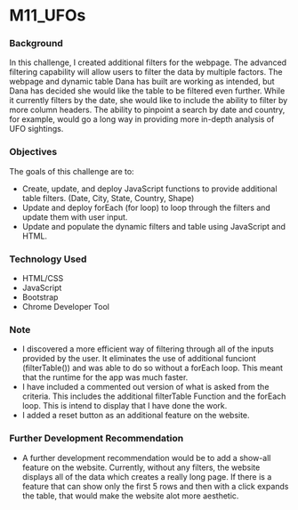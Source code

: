 # M11_UFOs
### Background

In this challenge, I created additional filters for the webpage. The advanced filtering capability will allow users to filter the data by multiple factors. The webpage and dynamic table Dana has built are working as intended, but Dana has decided she would like the table to be filtered even further. While it currently filters by the date, she would like to include the ability to filter by more column headers. The ability to pinpoint a search by date and country, for example, would go a long way in providing more in-depth analysis of UFO sightings.

### Objectives

The goals of this challenge are to:
* Create, update, and deploy JavaScript functions to provide additional table filters. (Date, City, State, Country, Shape)
* Update and deploy forEach (for loop) to loop through the filters and update them with user input.
* Update and populate the dynamic filters and table using JavaScript and HTML.

### Technology Used
* HTML/CSS
* JavaScript
* Bootstrap
* Chrome Developer Tool

### Note
* I discovered a more efficient way of filtering through all of the inputs provided by the user. It eliminates the use of additional funciont (filterTable()) and was able to do so without a forEach loop. This meant that the runtime for the app was much faster. 
* I have included a commented out version of what is asked from the criteria. This includes the additional filterTable Function and the forEach loop. This is intend to display that I have done the work. 
* I added a reset button as an additional feature on the website. 

### Further Development Recommendation
* A further development recommendation would be to add a show-all feature on the website. Currently, without any filters, the website displays all of the data which creates a really long page. If there is a feature that can show only the first 5 rows and then with a click expands the table, that would make the website alot more aesthetic. 